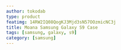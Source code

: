 ```yaml
---
author: tokodab
type: product
featimg: 14RW2IQ08QogKJ3Mjd3sN57OOzmicNC3j
title: Moana Samsung Galaxy S9 Case
tags: [samsung, galaxy, s9]
category: [samsung]
---
```

